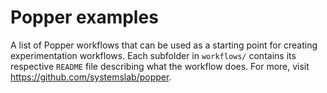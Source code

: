 # Popper examples

A list of Popper workflows that can be used as a starting point for 
creating experimentation workflows. Each subfolder in `workflows/` 
contains its respective `README` file describing what the workflow 
does. For more, visit <https://github.com/systemslab/popper>.
